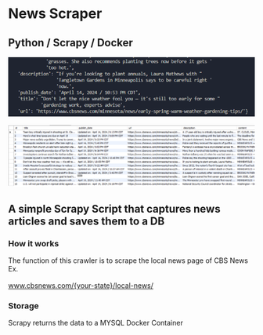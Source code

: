 # News Scraper
## Python / Scrapy / Docker
![alt text](readme_img/terminal.png)

![alt text](readme_img/workbench.png)



## A simple Scrapy Script that captures news articles and saves them to a DB
### How it works





The function of this crawler is to scrape the local news page of CBS News Ex. 
<br> <br>
www.cbsnews.com/{your-state}/local-news/

### Storage

Scrapy returns the data to a MYSQL Docker Container 

